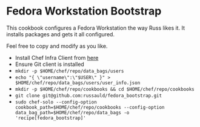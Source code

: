 # Fedora Workstation Bootstrap

This cookbook configures a Fedora Workstation the way Russ likes it.
It installs packages and gets it all configured.

Feel free to copy and modify as you like.

* Install Chef Infra Client from [here](https://downloads.chef.io/chef/)
* Ensure Git client is installed
* `mkdir -p $HOME/chef/repo/data_bags/users`
* `echo "{ \"username\":\"$USER\" }" > $HOME/chef/repo/data_bags/users/user_info.json`
* `mkdir -p $HOME/chef/repo/cookbooks && cd $HOME/chef/repo/cookbooks`
* `git clone git@github.com:russauld/fedora_bootstrap.git`
* `sudo chef-solo --config-option cookbook_path=$HOME/chef/repo/cookbooks --config-option data_bag_path=$HOME/chef/repo/data_bags -o 'recipe[fedora_bootstrap]'`
